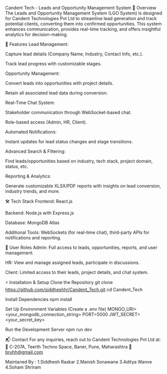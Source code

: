 Candent Tech - Leads and Opportunity Management System
📌 Overview
The Leads and Opportunity Management System (LGO System) is designed for Candent Technologies Pvt Ltd to streamline lead generation and track potential clients, converting them into confirmed opportunities. This system enhances communication, provides real-time tracking, and offers insightful analytics for decision-making.

🚀 Features
Lead Management:

Capture lead details (Company Name, Industry, Contact Info, etc.).

Track lead progress with customizable stages.

Opportunity Management:

Convert leads into opportunities with project details.

Retain all associated lead data during conversion.

Real-Time Chat System:

Stakeholder communication through WebSocket-based chat.

Role-based access (Admin, HR, Client).

Automated Notifications:

Instant updates for lead status changes and stage transitions.

Advanced Search & Filtering:

Find leads/opportunities based on industry, tech stack, project domain, status, etc.

Reporting & Analytics:

Generate customizable XLSX/PDF reports with insights on lead conversion, industry trends, and more.

🛠 Tech Stack
Frontend: React.js

Backend: Node.js with Express.js

Database: MongoDB Atlas

Additional Tools: WebSockets (for real-time chat), third-party APIs for notifications and reporting.

🔐 User Roles
Admin: Full access to leads, opportunities, reports, and user management.

HR: View and manage assigned leads, participate in discussions.

Client: Limited access to their leads, project details, and chat system.

⚡ Installation & Setup
Clone the Repository
git clone https://github.com/siddheshhr/Candent_Tech.git
cd Candent_Tech

Install Dependencies
npm install

Set Up Environment Variables (Create a .env file)
MONGO_URI=<your_mongodb_connection_string>
PORT=5000
JWT_SECRET=<your_secret_key>

Run the Development Server
npm run dev

📬 Contact
For any inquiries, reach out to Candent Technologies Pvt Ltd at:
📍 C-207A, Teerth Techno Space, Baner, Pune, Maharashtra
📧 bruhh@gmail.com

Maintaned By : 
1.Siddhesh Raskar
2.Manish Sonawane
3.Aditya Wanve
4.Soham Shriram
